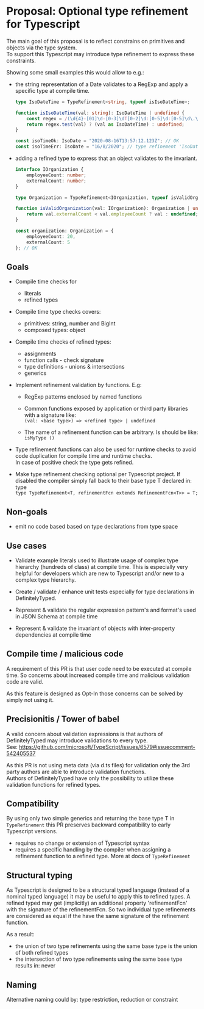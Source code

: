 # Proposal: Optional type refinement for Typescript

The main goal of this proposal is to reflect constrains on primitives and objects via the type system.  
To support this Typescript may introduce type refinement to express these constraints.

Showing some small examples this would allow to e.g.:

-   the string representation of a Date validates to a RegExp and apply a specific type at compile time.

    ```ts
    type IsoDateTime = TypeRefinement<string, typeof isIsoDateTime>;

    function isIsoDateTime(val: string): IsoDateTime | undefined {
        const regex = /(\d{4}-[01]\d-[0-3]\dT[0-2]\d:[0-5]\d:[0-5]\d\.\d+([+-][0-2]\d:[0-5]\d|Z))|(\d{4}-[01]\d-[0-3]\dT[0-2]\d:[0-5]\d:[0-5]\d([+-][0-2]\d:[0-5]\d|Z))|(\d{4}-[01]\d-[0-3]\dT[0-2]\d:[0-5]\d([+-][0-2]\d:[0-5]\d|Z))/;
        return regex.test(val) ? (val as IsoDateTime) : undefined;
    }

    const isoTimeOk: IsoDate = "2020-08-16T13:57:12.123Z"; // OK
    const isoTimeErr: IsoDate = "16/8/2020"; // type refinement 'IsoDate' violates 'isIsoDate()'
    ```

-   adding a refined type to express that an object validates to the invariant.

    ```ts
    interface IOrganization {
        employeeCount: number;
        externalCount: number;
    }

    type Organization = TypeRefinement<IOrganization, typeof isValidOrganization>;

    function isValidOrganization(val: IOrganization): Organization | undefined {
        return val.externalCount < val.employeeCount ? val : undefined;
    }

    const organization: Organization = {
        employeeCount: 20,
        externalCount: 5
    }; // OK
    ```

## Goals

-   Compile time checks for

    -   literals
    -   refined types

-   Compile time type checks covers:

    -   primitives: string, number and BigInt
    -   composed types: object

-   Compile time checks of refined types:

    -   assignments
    -   function calls - check signature
    -   type definitions - unions & intersections
    -   generics

-   Implement refinement validation by functions. E.g:

    -   RegExp patterns enclosed by named functions

    -   Common functions exposed by application or third party libraries with a signature like:  
        `(val: <base type>) => <refined type> | undefined`

    -   The name of a refinement function can be arbitrary. Is should be like: `isMyType ()`

-   Type refinement functions can also be used for runtime checks to avoid code duplication for compile time and runtime checks.  
    In case of positive check the type gets refined.

-   Make type refinement checking optional per Typescript project.
    If disabled the compiler simply fall back to their base type T declared in:
    type  
    `type TypeRefinement<T, refinementFcn extends RefinementFcn<T>> = T;`

## Non-goals

-   emit no code based based on type declarations from type space

## Use cases

-   Validate example literals used to illustrate usage of complex type hierarchy (hundreds of class) at compile time.
    This is especially very helpful for developers which are new to Typescript and/or new to a complex type hierarchy.

-   Create / validate / enhance unit tests especially for type declarations in DefinitelyTyped.

-   Represent & validate the regular expression pattern's and format's used in JSON Schema at compile time

-   Represent & validate the invariant of objects with inter-property dependencies at compile time

## Compile time / malicious code

A requirement of this PR is that user code need to be executed at compile time.
So concerns about increased compile time and malicious validation code are valid.

As this feature is designed as Opt-In those concerns can be solved by simply not using it.

## Precisionitis / Tower of babel

A valid concern about validation expressions is that authors of DefinitelyTyped may introduce validations to every type.  
See: https://github.com/microsoft/TypeScript/issues/6579#issuecomment-542405537

As this PR is not using meta data (via d.ts files) for validation only the 3rd party authors are able to introduce validation functions.  
Authors of DefinitelyTyped have only the possibility to utilize these validation functions for refined types.

## Compatibility

By using only two simple generics and returning the base type T in `TypeRefinement`
this PR preserves backward compatibility to early Typescript versions.

-   requires no change or extension of Typescript syntax
-   requires a specific handling by the compiler when assigning a refinement function to a refined type. More at docs of `TypeRefinement`

## Structural typing

As Typescript is designed to be a structural typed language (instead of a nominal typed language) it may be useful to apply this to refined types.
A refined typed may get (implicitly) an additional property 'refinementFcn' with the signature of the refinementFcn.
So two individual type refinements are considered as equal if the have the same signature of the refinement function.

As a result:

-   the union of two type refinements using the same base type is the union of both refined types
-   the intersection of two type refinements using the same base type results in: never

## Naming

Alternative naming could by: type restriction, reduction or constraint

